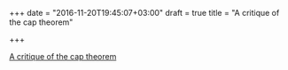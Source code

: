 +++
date = "2016-11-20T19:45:07+03:00"
draft = true
title = "A critique of the cap theorem"

+++

<p><a href="http://jvns.ca/blog/2016/11/19/a-critique-of-the-cap-theorem">A critique of the cap theorem</a></p>
